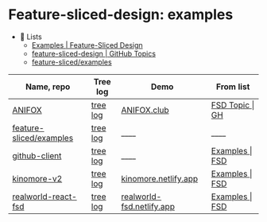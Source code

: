 # Feature-sliced-design: examples

- :scroll: Lists
	- [Examples | Feature-Sliced Design](https://feature-sliced.design/examples)
	- [feature-sliced-design | GitHub Topics](https://github.com/topics/feature-sliced-design)
	- [feature-sliced/examples](https://github.com/feature-sliced/examples)

|    Name, repo            | Tree log      | Demo      | From list  |
|--------------------------|---------------|-----------|------------|
| [ANIFOX](https://github.com/YockyMai/ANIFOX)  | [tree log](./tree-logs/ANIFOX.txt)      | [ANIFOX.club](https://anifox.club) | [FSD Topic \| GH](https://github.com/topics/feature-sliced-design) |
| [feature-sliced/examples](https://github.com/feature-sliced/examples) | [tree log](./tree-logs/feature-sliced__examples__todo-app.txt) | \_\_\_\_ | \_\_\_\_ |
| [github-client](https://github.com/ani-team/github-client) | [tree log](./tree-logs/github-client.txt) | \_\_\_\_ |  [Examples \| FSD](https://feature-sliced.design/examples) |
| [kinomore-v2](https://github.com/Shiyan7/kinomore-v2) | [tree log](./tree-logs/kinomore-v2.txt) | [kinomore.netlify.app](https://kinomore.netlify.app) | [Examples \| FSD](https://feature-sliced.design/examples) |
| [realworld-react-fsd](https://github.com/sldk-yuri/realworld-react-fsd)    | [tree log](./tree-logs/realworld-react-fsd.txt)      | [realworld-fsd.netlify.app](https://realworld-fsd.netlify.app) | [Examples \| FSD](https://feature-sliced.design/examples) |
